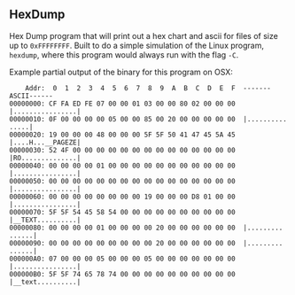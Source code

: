 ## HexDump
Hex Dump program that will print out a hex chart and ascii for files of size up to `0xFFFFFFFF`.
Built to do a simple simulation of the Linux program, `hexdump`, where this program would always run with the flag `-C`.

Example partial output of the binary for this program on OSX:
```
    Addr:  0  1  2  3  4  5  6  7  8  9  A  B  C  D  E  F  -------ASCII------
00000000: CF FA ED FE 07 00 00 01 03 00 00 80 02 00 00 00  |................|
00000010: 0F 00 00 00 00 05 00 00 85 00 20 00 00 00 00 00  |.......... .....|
00000020: 19 00 00 00 48 00 00 00 5F 5F 50 41 47 45 5A 45  |....H...__PAGEZE|
00000030: 52 4F 00 00 00 00 00 00 00 00 00 00 00 00 00 00  |RO..............|
00000040: 00 00 00 00 01 00 00 00 00 00 00 00 00 00 00 00  |................|
00000050: 00 00 00 00 00 00 00 00 00 00 00 00 00 00 00 00  |................|
00000060: 00 00 00 00 00 00 00 00 19 00 00 00 D8 01 00 00  |................|
00000070: 5F 5F 54 45 58 54 00 00 00 00 00 00 00 00 00 00  |__TEXT..........|
00000080: 00 00 00 00 01 00 00 00 00 20 00 00 00 00 00 00  |......... ......|
00000090: 00 00 00 00 00 00 00 00 00 20 00 00 00 00 00 00  |......... ......|
000000A0: 07 00 00 00 05 00 00 00 05 00 00 00 00 00 00 00  |................|
000000B0: 5F 5F 74 65 78 74 00 00 00 00 00 00 00 00 00 00  |__text..........|

```
